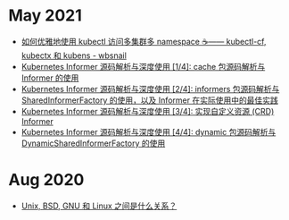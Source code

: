 # May 2021

- [如何优雅地使用 kubectl 访问多集群多 namespace ☕️—— kubectl-cf, kubectx 和 kubens - wbsnail](
  https://wbsnail.com/p/switch-between-kubectl-contexts)<!--Introduction to kubectl-cf, kubectx and kubens-->
- [Kubernetes Informer 源码解析与深度使用 [1/4]: cache 包源码解析与 Informer 的使用](
  https://wbsnail.com/p/dive-into-kubernetes-informer
  )<!--A series about Kubernetes controllers and the underlying informer mechanism-->
- [Kubernetes Informer 源码解析与深度使用 [2/4]: informers 包源码解析与 SharedInformerFactory 的使用，以及 Informer 在实际使用中的最佳实践](
  https://wbsnail.com/p/dive-into-kubernetes-informer-shared-informer-factory)
- [Kubernetes Informer 源码解析与深度使用 [3/4]: 实现自定义资源 (CRD) Informer](
  https://wbsnail.com/p/dive-into-kubernetes-informer-crd-informer)
- [Kubernetes Informer 源码解析与深度使用 [4/4]: dynamic 包源码解析与 DynamicSharedInformerFactory 的使用](
  https://wbsnail.com/p/dive-into-kubernetes-informer-dynamic-informer)

# Aug 2020

- [Unix, BSD, GNU 和 Linux 之间是什么关系？](https://wbsnail.com/p/difference-between-unix-bsd-gnu-and-linux
  )<!--My understanding of Unix, BSD, GNU and Linux-->
